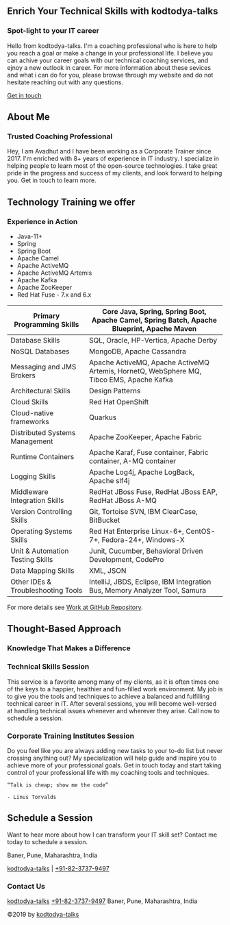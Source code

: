 
## Enrich Your Technical Skills with kodtodya-talks

### Spot-light to your IT career

Hello from kodtodya-talks. I'm a coaching professional who is here to help you reach a goal or make a change in your professional life. I believe you can achive your career goals with our technical coaching services, and ejnoy a new outlook in career. For more information about these sevices and what i can do for you, please browse through my website and do not hesitate reaching out with any questions.

[Get in touch](mailto:kodtodya.talks@gmail.com)

## About Me

### Trusted Coaching Professional

Hey, I am Avadhut and I have been working as a Corporate Trainer since 2017. I'm enriched with 8+ years of experience in IT industry. I specialize in helping people to learn most of the open-source technologies. I take great pride in the progress and success of my clients, and look forward to helping you. Get in touch to learn more.


## Technology Training we offer 
### Experience in Action

- Java-11+
- Spring
- Spring Boot
- Apache Camel
- Apache ActiveMQ
- Apache ActiveMQ Artemis
- Apache Kafka
- Apache ZooKeeper
- Red Hat Fuse - 7.x and 6.x


 Primary Programming Skills             | Core Java, Spring, Spring Boot, Apache Camel, Spring Batch, Apache Blueprint, Apache Maven 
----------------------------------------|--------------------------------------------------------------------------------------------
 Database Skills                        | SQL, Oracle, HP-Vertica, Apache Derby                                                      
 NoSQL Databases                        | MongoDB, Apache Cassandra                                                                  
 Messaging and JMS Brokers              | Apache ActiveMQ, Apache ActiveMQ Artemis, HornetQ, WebSphere MQ, Tibco EMS, Apache Kafka   
 Architectural Skills                   | Design Patterns                                                                            
 Cloud Skills                           | Red Hat OpenShift                                                                          
 Cloud-native frameworks                | Quarkus                                                                                    
 Distributed Systems Management         | Apache ZooKeeper, Apache Fabric                                                            
 Runtime Containers                     | Apache Karaf, Fuse container, Fabric container, A-MQ container                             
 Logging Skills                         | Apache Log4j, Apache LogBack, Apache slf4j                                                 
 Middleware Integration Skills          | RedHat JBoss Fuse, RedHat JBoss EAP, RedHat JBoss A-MQ                                     
 Version Controlling Skills             | Git, Tortoise SVN, IBM ClearCase, BitBucket                                                
 Operating Systems Skills               | Red Hat Enterprise Linux-6+, CentOS-7+, Fedora-24+, Windows-X                              
 Unit & Automation Testing Skills       | Junit, Cucumber, Behavioral Driven Development, CodePro                                    
 Data Mapping Skills                    | XML, JSON                                                                                  
 Other IDEs &amp; Troubleshooting Tools | IntelliJ, JBDS, Eclipse, IBM Integration Bus, Memory Analyzer Tool, Samura                 

For more details see [Work at GitHub Repository](https://github.com/kodtodya/).

## Thought-Based Approach
### Knowledge That Makes a Difference

### Technical Skills Session

This service is a favorite among many of my clients, as it is often times one of the keys to a happier, healthier and fun-filled work environment. My job is to give you the tools and techniques to achieve a balanced and fulfilling technical career in IT. After several sessions, you will become well-versed at handling technical issues whenever and wherever they arise. Call now to schedule a session.

### Corporate Training Institutes Session

Do you feel like you are always adding new tasks to your to-do list but never crossing anything out? My specialization will help guide and inspire you to achieve more of your professional goals. Get in touch today and start taking control of your professional life with my coaching tools and techniques.

```
“Talk is cheap; show me the code”

- Linus Torvalds
```

## Schedule a Session 
Want to hear more about how I can transform your IT skill set? Contact me today to schedule a session.

Baner, Pune, Maharashtra, India

[kodtodya-talks](mailto:kodtodya.talks@gmail.com) | [+91-82-3737-9497](callto:+91-82-3737-9497)

### Contact Us

[kodtodya-talks](mailto:kodtodya.talks@gmail.com)
[+91-82-3737-9497](callto:+91-82-3737-9497)
Baner, Pune, Maharashtra, India

©2019 by [kodtodya-talks](https://kodtodya.github.io/)

